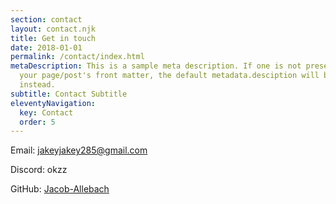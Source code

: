 ```yaml
---
section: contact
layout: contact.njk
title: Get in touch
date: 2018-01-01
permalink: /contact/index.html
metaDescription: This is a sample meta description. If one is not present in
  your page/post's front matter, the default metadata.desciption will be used
  instead.
subtitle: Contact Subtitle
eleventyNavigation:
  key: Contact
  order: 5
---
```


Email: jakeyjakey285@gmail.com

Discord: okzz

GitHub: [Jacob-Allebach](https://www.github.com/Jacob-Allebach)
